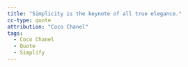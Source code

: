 ```yaml
---
title: "Simplicity is the keynote of all true elegance."
cc-type: quote
attribution: "Coco Chanel"
tags:
  - Coco Chanel
  - Quote
  - Simplify
---
```

